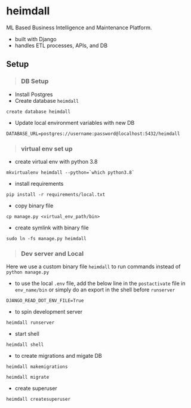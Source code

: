 # heimdall

ML Based Business Intelligence and Maintenance Platform.
- built with Django
- handles ETL processes, APIs, and DB
  
## Setup


> ### DB Setup
- Install Postgres
- Create database `heimdall`
```
create database heimdall
```

- Update local environment variables with new DB
```
DATABASE_URL=postgres://username:password@localhost:5432/heimdall
```


> ### virtual env set up

- create virtual env with python 3.8
```
mkvirtualenv heimdall --python=`which python3.8`
```

- install requirements
```
pip install -r requirements/local.txt
```

- copy binary file
```
cp manage.py <virtual_env_path/bin>
```

- create symlink with binary file
```
sudo ln -fs manage.py heimdall
```


> ### Dev server and Local 
Here  we use a custom binary file `heimdall` to run commands instead of `python manage.py`

- to use the local `.env` file, add the below line in the `postactivate` file in `env_name/bin` or simply do an export in the shell before ``runserver``

```
DJANGO_READ_DOT_ENV_FILE=True
```

- to spin development server
```
heimdall runserver
```

- start shell
```
heimdall shell
```


- to create migrations and migate DB
```
heimdall makemigrations

heimdall migrate
```

- create superuser
```
heimdall createsuperuser
```



